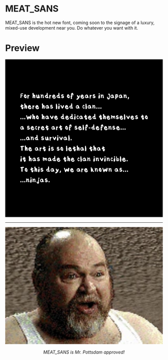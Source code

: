# MEAT_SANS

MEAT_SANS is the hot new font, coming soon to the signage of a luxury, mixed-use development near you. Do whatever you want with it.

# Preview
![Meat Sans font preview](img/preview.jpg)

***

![MEAT_SANS is Mr. Pottsdam approved.](img/mr_pottsdam.jpg)
*<div align="center">MEAT_SANS is Mr. Pottsdam approved!</div>*